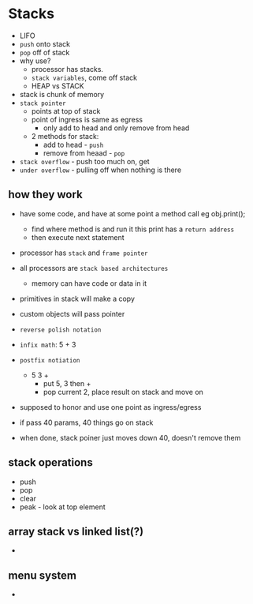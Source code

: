 
# Stacks
- LIFO
- `push` onto stack
- `pop` off of stack
- why use?
    - processor has stacks.
    - `stack variables`, come off stack
    - HEAP vs STACK
- stack is chunk of memory
- `stack pointer`
    - points at top of stack
    - point of ingress is same as egress
        - only add to head and only remove from head
    - 2 methods for stack:
        - add to head - `push`
        - remove from heaad - `pop`
- `stack overflow` - push too much on, get 
- `under overflow` - pulling off when nothing is there

## how they work
-  have some code, and have at some point a method call eg obj.print();
    - find where method is and run it
        this print has a `return address`
    - then execute next statement

- processor has `stack` and `frame pointer`
- all processors are `stack based architectures`
    - memory can have code or data in it
- primitives in stack will make a copy
- custom objects will pass pointer

- `reverse polish notation`
- `infix math`: 5 + 3
- `postfix notiation`
    - 5 3 +
        - put 5, 3 then +
        - pop current 2, place result on stack and move on
- supposed to honor and use one point as ingress/egress
- if pass 40 params, 40 things go on stack
- when done, stack poiner just moves down 40, doesn't remove them

## stack operations
- push
- pop
- clear
- peak - look at top element

## array stack vs linked list(?)
- 

## menu system
- 